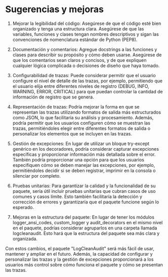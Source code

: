 # Sugerencias y mejoras

  1. Mejorar la legibilidad del código: Asegúrese de que el código esté bien organizado y tenga una estructura clara. Asegúrese de que las variables, funciones y clases tengan nombres descriptivos y sigan las convenciones de nomenclatura estándar de Python (PEP8).
  
  2. Documentación y comentarios: Agregue docstrings a las funciones y clases para describir su propósito y cómo deben usarse. Asegúrese de que los comentarios sean claros y concisos, y de que expliquen cualquier lógica complicada o decisiones de diseño que haya tomado.
  
  3. Configurabilidad de trazas: Puede considerar permitir que el usuario configure el nivel de detalle de las trazas, por ejemplo, permitiendo que el usuario elija entre diferentes niveles de registro (DEBUG, INFO, WARNING, ERROR, CRITICAL) para que puedan controlar la cantidad de información de registro que se genera.

  4. Representación de trazas: Podría mejorar la forma en que se representan las trazas utilizando formatos de salida más estructurados como JSON, lo que facilitaría su análisis y procesamiento. Además, podría permitir que los usuarios configuren cómo se muestran las trazas, permitiéndoles elegir entre diferentes formatos de salida o personalizar los elementos que se incluyen en las trazas.

  5. Gestión de excepciones: En lugar de utilizar un bloque try-except genérico en los decoradores, podría considerar capturar excepciones específicas y proporcionar información más detallada sobre el error. También podría proporcionar una opción para que los usuarios especifiquen cómo se deben manejar las excepciones, por ejemplo, permitiéndoles decidir si se deben registrar, imprimir en la consola o silenciar por completo.

  6. Pruebas unitarias: Para garantizar la calidad y la funcionalidad de su paquete, sería útil incluir pruebas unitarias que cubran casos de uso comunes y casos límite. Esto también facilitaría la detección y corrección de errores y garantizaría que el paquete funcione según lo esperado.

  7. Mejoras en la estructura del paquete: En lugar de tener los módulos logger_ansi_codes, custom_logger y audit_decorators en el mismo nivel en el paquete, podrías considerar agruparlos en una carpeta llamada logcleanaudit. Esto hará que la estructura del paquete sea más clara y organizada.

Con estos cambios, el paquete "LogCleanAudit" será más fácil de usar, mantener y ampliar en el futuro. Además, la capacidad de configurar y personalizar las trazas y la gestión de excepciones proporcionará a los usuarios más control sobre cómo funciona el paquete y cómo se presentan las trazas.